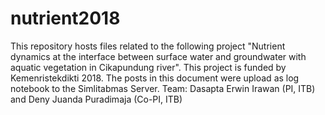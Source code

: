 # nutrient2018
This repository hosts files related to the following project "Nutrient dynamics at the interface between surface water and groundwater with aquatic vegetation in Cikapundung river". This project is funded by Kemenristekdikti 2018.  The posts in this document were upload as log notebook to the Simlitabmas Server.  Team: Dasapta Erwin Irawan (PI, ITB) and Deny Juanda Puradimaja (Co-PI, ITB)
